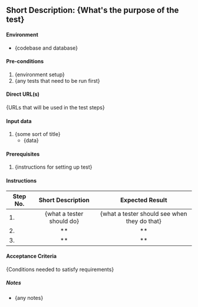 ## Short Description: {What's the purpose of the test}

#### Environment

* {codebase and database}

#### Pre-conditions

1. {environment setup}
2. {any tests that need to be run first}

#### Direct URL(s)

{URLs that will be used in the test steps}

#### Input data

1. {some sort of title}
    * {data}

#### Prerequisites

1. {instructions for setting up test}

#### Instructions

| Step No.      | Short Description           | Expected Result  |
| ------------- |:-------------:              |:-----:|
| 1.            | {what a tester should do}     | {what a tester should see when they do that}   |
| 2.            |         **           |  **     |
| 3.            |         **            |  **     |


#### Acceptance Criteria

{Conditions needed to satisfy requirements}

##### Notes

* {any notes}
